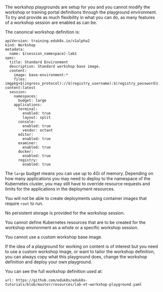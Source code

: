 The workshop playgrounds are setup for you and you cannot modify the workshop or training portal definitions through the playground environment. To try and provide as much flexibility in what you can do, as many features of a workshop session are enabled as can be.

The canonical workshop definition is:

```
apiVersion: training.eduk8s.io/v1alpha2
kind: Workshop
metadata:
  name: $(session_namespace)-lab1
spec:
  title: Standard Environment
  description: Standard workshop base image.
  content:
    image: base-environment:*
    files: imgpkg+$(ingress_protocol)://$(registry_username):$(registry_password)@$(registry_host)/workshop-content:latest
  session:
    namespaces:
      budget: large
    applications:
      terminal:
        enabled: true
        layout: split
      console:
        enabled: true
        vendor: octant
      editor:
        enabled: true
      examiner:
        enabled: true
      docker:
        enabled: true
      registry:
        enabled: true
```

The ``large`` budget means you can use up to 4Gi of memory. Depending on how many applications you may need to deploy to the namespace of the Kubernetes cluster, you may still have to override resource requests and limits for the applications in the deployment resources.

You will not be able to create deployments using container images that require ``root`` to run.

No persistent storage is provided for the workshop session.

You cannot define Kubernetes resources that are to be created for the workshop environment as a whole or a specific workshop session.

You cannot use a custom workshop base image.

If the idea of a playground for working on content is of interest but you need to use a custom workshop image, or want to tailor the workshop definition, you can always copy what this playground does, change the workshop definition and deploy your own playground.

You can see the full workshop definition used at:

```dashboard:open-url
url: https://github.com/eduk8s/eduk8s-tutorials/blob/master/resources/lab-et-workshop-playground.yaml
```
